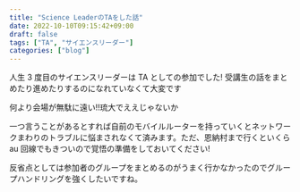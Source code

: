 ```yaml
---
title: "Science LeaderのTAをした話"
date: 2022-10-10T09:15:42+09:00
draft: false
tags: ["TA", "サイエンスリーダー"]
categories: ["blog"]
---
```


人生 3 度目のサイエンスリーダーは TA としての参加でした!
受講生の話をまとめたり進めたりするのになれていなくて大変です

何より会場が無駄に遠い!!琉大でええじゃないか

一つ言うことがあるとすれば自前のモバイルルーターを持っていくとネットワークまわりのトラブルに悩まされなくて済みます。ただ、恩納村まで行くといくら au 回線でもきついので覚悟の準備をしておいてください!

反省点としては参加者のグループをまとめるのがうまく行かなかったのでグループハンドリングを強くしたいですね。
